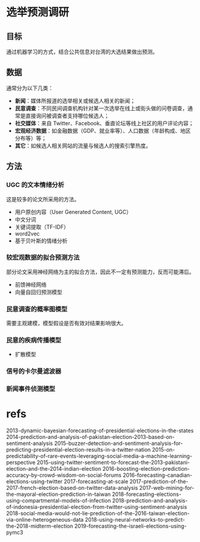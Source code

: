 # 选举预测调研

## 目标

通过机器学习的方式，结合公共信息对台湾的大选结果做出预测。

## 数据

通常分为以下几类：

* **新闻**：媒体所报道的选举相关或候选人相关的新闻；
* **民意调查**：不同民间调查机构针对某一次选举在线上或街头做的问卷调查，通常是直接询问被调查者支持哪位候选人；
* **社交媒体**：来自 Twitter、Facebook、垂直论坛等线上社区的用户评论内容；
* **宏观经济数据**：如金融数据（GDP、就业率等）、人口数据（年龄构成、地区分布等）等；
* **其它**：如候选人相关网站的流量与候选人的搜索引擎热度。

## 方法

### UGC 的文本情绪分析

这是较多的论文所采用的方法。

* 用户原创内容（User Generated Content, UGC）
* 中文分词
* 关键词提取（TF-IDF）
* word2vec
* 基于贝叶斯的情绪分析

### 较宏观数据的拟合预测方法

部分论文采用神经网络为主的拟合方法，因此不一定有预测能力，反而可能滞后。

* 前馈神经网络
* 向量自回归预测模型

### 民意调查的概率图模型

需要主观建模，模型假设是否有效对结果影响很大。

### 民意的疾病传播模型

* 扩散模型

### 信号的卡尔曼滤波器

### 新闻事件侦测模型

# refs

2013-dynamic-bayesian-forecasting-of-presidential-elections-in-the-states
2014-prediction-and-analysis-of-pakistan-election-2013-based-on-sentiment-analysis
2015-buzzer-detection-and-sentiment-analysis-for-predicting-presidential-election-results-in-a-twitter-nation
2015-on-predictability-of-rare-events-leveraging-social-media-a-machine-learning-perspective
2015-using-twitter-sentiment-to-forecast-the-2013-pakistani-election-and-the-2014-indian-election
2016-boosting-election-prediction-accuracy-by-crowd-wisdom-on-social-forums
2016-forecasting-canadian-elections-using-twitter
2017-forecasting-at-scale
2017-prediction-of-the-2017-french-election-based-on-twitter-data-analysis
2017-web-mining-for-the-mayoral-election-prediction-in-taiwan
2018-forecasting-elections-using-compartmental-models-of-infection
2018-prediction-and-analysis-of-indonesia-presidential-election-from-twitter-using-sentiment-analysis
2018-social-media-would-not-lie-prediction-of-the-2016-taiwan-election-via-online-heterogeneous-data
2018-using-neural-networks-to-predict-the-2018-midterm-election
2019-forecasting-the-israeli-elections-using-pymc3
